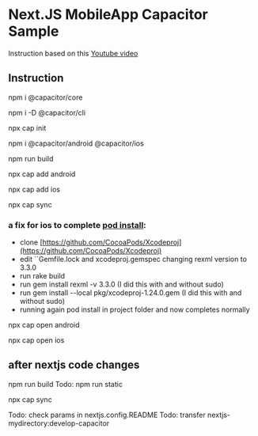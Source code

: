 Next.JS MobileApp Capacitor Sample
===========

Instruction based on this [Youtube video](https://www.youtube.com/watch?v=S55BrlnLup8&t=552s)


Instruction
-------------

npm i @capacitor/core

npm i -D @capacitor/cli

npx cap init

npm i @capacitor/android @capacitor/ios

npm run build

npx cap add android

npx cap add ios

npx cap sync

### a fix for ios to complete [pod install](https://github.com/aghayev/nextjs-mobile/blob/main/fix%20pod%20install.png):
* clone [https://github.com/CocoaPods/Xcodeproj](https://github.com/CocoaPods/Xcodeproj)
* edit ``Gemfile.lock and xcodeproj.gemspec changing rexml version to 3.3.0
* run rake build
* run gem install rexml -v 3.3.0 (I did this with and without sudo)
* run gem install --local pkg/xcodeproj-1.24.0.gem (I did this with and without sudo)
* running again pod install in project folder and now completes normally


npx cap open android

npx cap open ios

after nextjs code changes
------------

npm run build
Todo: npm run static

npx cap sync

Todo: check params in nextjs.config.README
Todo: transfer nextjs-mydirectory:develop-capacitor



